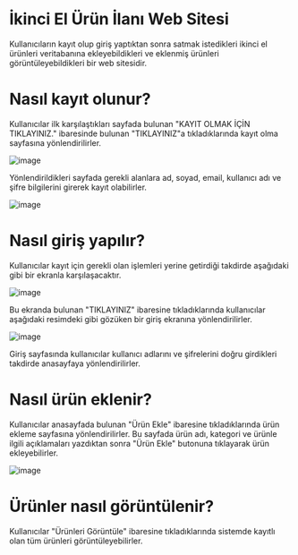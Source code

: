 # İkinci El Ürün İlanı Web Sitesi
  Kullanıcıların kayıt olup giriş yaptıktan sonra satmak istedikleri ikinci el ürünleri veritabanına ekleyebildikleri ve eklenmiş ürünleri görüntüleyebildikleri bir web sitesidir.
  
# Nasıl kayıt olunur?
  Kullanıcılar ilk karşılaştıkları sayfada bulunan "KAYIT OLMAK İÇİN TIKLAYINIZ." ibaresinde bulunan "TIKLAYINIZ"a tıkladıklarında kayıt olma sayfasına yönlendirilirler.
  
  ![image](https://github.com/furkan-ylcn/ikincielurunsitesi/assets/133211800/70374e48-6a39-4087-bfd1-c85fa8c213e7)

  Yönlendirildikleri sayfada gerekli alanlara ad, soyad, email, kullanıcı adı ve şifre bilgilerini girerek kayıt olabilirler.
  
  ![image](https://github.com/furkan-ylcn/ikincielurunsitesi/assets/133211800/c85c01b6-e51a-46a4-9209-11d44212ef8c)

# Nasıl giriş yapılır?
  Kullanıcılar kayıt için gerekli olan işlemleri yerine getirdiği takdirde aşağıdaki gibi bir ekranla karşılaşacaktır.
  
  ![image](https://github.com/furkan-ylcn/ikincielurunsitesi/assets/133211800/ef53e762-ae08-4e5c-8afb-4a91f49341f4)

  Bu ekranda bulunan "TIKLAYINIZ" ibaresine tıkladıklarında kullanıcılar aşağıdaki resimdeki gibi gözüken bir giriş ekranına yönlendirilirler.
  
  ![image](https://github.com/furkan-ylcn/ikincielurunsitesi/assets/133211800/a4d09a82-e0e8-4dfe-a026-b4203aeab3de)

  Giriş sayfasında kullanıcılar kullanıcı adlarını ve şifrelerini doğru girdikleri takdirde anasayfaya yönlendirilirler.
  
  # Nasıl ürün eklenir?
  Kullanıcılar anasayfada bulunan "Ürün Ekle" ibaresine tıkladıklarında ürün ekleme sayfasına yönlendirilirler. Bu sayfada ürün adı, kategori ve ürünle ilgili açıklamaları yazdıktan sonra "Ürün Ekle" butonuna tıklayarak ürün ekleyebilirler.
  
  ![image](https://github.com/furkan-ylcn/ikincielurunsitesi/assets/133211800/d9c4ac39-ae73-4522-a369-76bd5d8a2984)

  # Ürünler nasıl görüntülenir?
  Kullanıcılar "Ürünleri Görüntüle" ibaresine tıkladıklarında sistemde kayıtlı olan tüm ürünleri görüntüleyebilirler.
